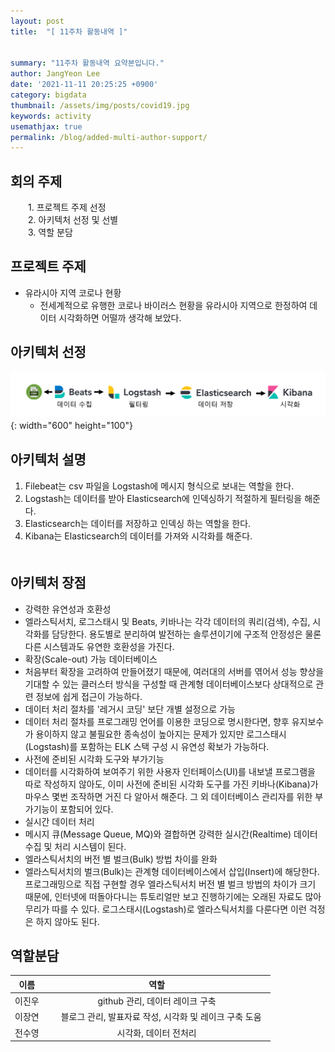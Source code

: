 ```yaml
---
layout: post
title:  "[ 11주차 활동내역 ]"


summary: "11주차 활동내역 요약본입니다."
author: JangYeon Lee
date: '2021-11-11 20:25:25 +0900'
category: bigdata
thumbnail: /assets/img/posts/covid19.jpg
keywords: activity
usemathjax: true
permalink: /blog/added-multi-author-support/
---
```

## **회의 주제**

　　1. 프로젝트 주제 선정  
　　2. 아키텍처 선정 및 선별  
　　3. 역할 분담  
  
## **프로젝트 주제** 

* 유라시아 지역 코로나 현황
  + 전세계적으로 유행한 코로나 바이러스 현황을 유라시아 지역으로 한정하여 데이터 시각화하면 어떨까 생각해 보았다.
  
## **아키텍처 선정**

![ex_screenshot](/assets/img/posts/aca.png){: width="600" height="100"}
　
## **아키텍처 설명**  

1. Filebeat는 csv 파일을  Logstash에 메시지 형식으로 보내는 역할을 한다.    
2. Logstash는 데이터를 받아 Elasticsearch에 인덱싱하기 적절하게 필터링을 해준다.    
3. Elasticsearch는 데이터를 저장하고 인덱싱 하는 역할을 한다.    
4. Kibana는 Elasticsearch의 데이터를 가져와 시각화를 해준다.    
　
## **아키텍처 장점**  

- 강력한 유연성과 호환성
- 엘라스틱서치, 로그스태시 및 Beats, 키바나는 각각 데이터의 쿼리(검색), 수집, 시각화를 담당한다. 용도별로 분리하여 발전하는 솔루션이기에 구조적 안정성은 물론 다른 시스템과도 유연한 호환성을 가진다.
- 확장(Scale-out) 가능 데이터베이스
- 처음부터 확장을 고려하여 만들어졌기 때문에, 여러대의 서버를 엮어서 성능 향상을 기대할 수 있는 클러스터 방식을 구성할 때 관계형 데이터베이스보다 상대적으로 관련 정보에 쉽게 접근이 가능하다.
- 데이터 처리 절차를 '레거시 코딩' 보단 개별 설정으로 가능
- 데이터 처리 절차를 프로그래밍 언어를 이용한 코딩으로 명시한다면, 향후 유지보수가 용이하지 않고 불필요한 종속성이 높아지는 문제가 있지만 로그스태시(Logstash)를 포함하는 ELK 스택 구성 시 유연성 확보가 가능하다.
- 사전에 준비된 시각화 도구와 부가기능
- 데이터를 시각화하여 보여주기 위한 사용자 인터페이스(UI)를 내보낼 프로그램을 따로 작성하지 않아도, 이미 사전에 준비된 시각화 도구를 가진 키바나(Kibana)가 마우스 몇번 조작하면 거진 다 알아서 해준다. 그 외 데이터베이스 관리자를 위한 부가기능이 포함되어 있다.
- 실시간 데이터 처리
- 메시지 큐(Message Queue, MQ)와 결합하면 강력한 실시간(Realtime) 데이터 수집 및 처리 시스템이 된다.
- 엘라스틱서치의 버전 별 벌크(Bulk) 방법 차이를 완화
- 엘라스틱서치의 벌크(Bulk)는 관계형 데이터베이스에서 삽입(Insert)에 해당한다. 프로그래밍으로 직접 구현할 경우 엘라스틱서치 버전 별 벌크 방법의 차이가 크기 때문에, 인터넷에 떠돌아다니는 튜토리얼만 보고 진행하기에는 오래된 자료도 많아 무리가 따를 수 있다. 로그스태시(Logstash)로 엘라스틱서치를 다룬다면 이런 걱정은 하지 않아도 된다.
　
## **역할분담**  

| 이름 | 역할 |
|:-----------:|:----------:|
|이진우|github 관리, 데이터 레이크 구축|
|이장연|　블로그 관리, 발표자료 작성, 시각화 및 레이크 구축 도움　|
|전수영|시각화, 데이터 전처리|
